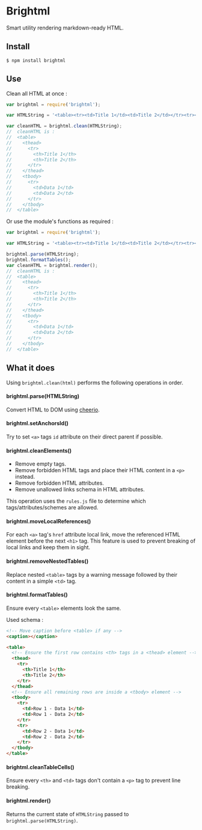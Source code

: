 # Brightml

Smart utility rendering markdown-ready HTML.

## Install

```Shell
$ npm install brightml
```

## Use

Clean all HTML at once :

```JavaScript
var brightml = require('brightml');

var HTMLString = '<table><tr><td>Title 1</td><td>Title 2</td></tr><tr><td>Data 1</td><td>Data 2</td></tr></table>';

var cleanHTML = brightml.clean(HTMLString);
//  cleanHTML is :
//  <table>
//    <thead>
//      <tr>
//        <th>Title 1</th>
//        <th>Title 2</th>
//      </tr>
//    </thead>
//    <tbody>
//      <tr>
//        <td>Data 1</td>
//        <td>Data 2</td>
//      </tr>
//    </tbody>
//  </table>
```

Or use the module's functions as required :

```JavaScript
var brightml = require('brightml');

var HTMLString = '<table><tr><td>Title 1</td><td>Title 2</td></tr><tr><td>Data 1</td><td>Data 2</td></tr></table>';

brightml.parse(HTMLString);
brightml.formatTables();
var cleanHTML = brightml.render();
//  cleanHTML is :
//  <table>
//    <thead>
//      <tr>
//        <th>Title 1</th>
//        <th>Title 2</th>
//      </tr>
//    </thead>
//    <tbody>
//      <tr>
//        <td>Data 1</td>
//        <td>Data 2</td>
//      </tr>
//    </tbody>
//  </table>
```

## What it does

Using `brightml.clean(html)` performs the following operations in order.

#### brightml.parse(HTMLString)

Convert HTML to DOM using [cheerio](https://github.com/cheeriojs/cheerio).

#### brightml.setAnchorsId()

Try to set `<a>` tags `id` attribute on their direct parent if possible.

#### brightml.cleanElements()

* Remove empty tags.
* Remove forbidden HTML tags and place their HTML content in a `<p>` instead.
* Remove forbidden HTML attributes.
* Remove unallowed links schema in HTML attributes.

This operation uses the `rules.js` file to determine which tags/attributes/schemes are allowed.

#### brightml.moveLocalReferences()

For each `<a>` tag's `href` attribute local link, move the referenced HTML element before the next `<h1>` tag. This feature is used to prevent breaking of local links and keep them in sight.

#### brightml.removeNestedTables()

Replace nested `<table>` tags by a warning message followed by their content in a simple `<td>` tag.

#### brightml.formatTables()

Ensure every `<table>` elements look the same.

Used schema :

```HTML
<!-- Move caption before <table> if any -->
<caption></caption>

<table>
  <!-- Ensure the first row contains <th> tags in a <thead> element -->
  <thead>
    <tr>
      <th>Title 1</th>
      <th>Title 2</th>
    </tr>
  </thead>
  <!-- Ensure all remaining rows are inside a <tbody> element -->
  <tbody>
    <tr>
      <td>Row 1 - Data 1</td>
      <td>Row 1 - Data 2</td>
    </tr>
    <tr>
      <td>Row 2 - Data 1</td>
      <td>Row 2 - Data 2</td>
    </tr>
  </tbody>
</table>
```

#### brightml.cleanTableCells()

Ensure every `<th>` and `<td>` tags don't contain a `<p>` tag to prevent line breaking.

#### brightml.render()

Returns the current state of `HTMLString` passed to `brightml.parse(HTMLString)`.